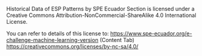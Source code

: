 Historical Data of ESP Patterns by SPE Ecuador Section is licensed under a Creative Commons Attribution-NonCommercial-ShareAlike 4.0 International License.

You can refer to details of this license to: 
https://www.spe-ecuador.org/e-challenge-machine-learning-version (Content Tab)
 https://creativecommons.org/licenses/by-nc-sa/4.0/
